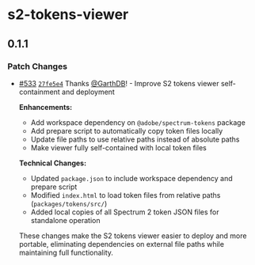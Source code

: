 # s2-tokens-viewer

## 0.1.1

### Patch Changes

- [#533](https://github.com/adobe/spectrum-tokens/pull/533) [`27fe5e4`](https://github.com/adobe/spectrum-tokens/commit/27fe5e44fed13b7b1fddd02f614251cc47c4f8eb) Thanks [@GarthDB](https://github.com/GarthDB)! - Improve S2 tokens viewer self-containment and deployment

  **Enhancements:**
  - Add workspace dependency on `@adobe/spectrum-tokens` package
  - Add prepare script to automatically copy token files locally
  - Update file paths to use relative paths instead of absolute paths
  - Make viewer fully self-contained with local token files

  **Technical Changes:**
  - Updated `package.json` to include workspace dependency and prepare script
  - Modified `index.html` to load token files from relative paths (`packages/tokens/src/`)
  - Added local copies of all Spectrum 2 token JSON files for standalone operation

  These changes make the S2 tokens viewer easier to deploy and more portable, eliminating dependencies on external file paths while maintaining full functionality.

